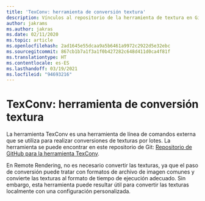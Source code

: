```yaml
---
title: 'TexConv: herramienta de conversión textura'
description: Vínculos al repositorio de la herramienta de textura en GitHub
author: jakrams
ms.author: jakras
ms.date: 02/11/2020
ms.topic: article
ms.openlocfilehash: 2ad1645e55dcaa9a5b6461a9972c2922d5e32ebc
ms.sourcegitcommit: 867cb1b7a1f3a1f0b427282c648d411d0ca4f81f
ms.translationtype: HT
ms.contentlocale: es-ES
ms.lasthandoff: 03/19/2021
ms.locfileid: "94693216"
---
```

# <a name="texconv---texture-conversion-tool"></a>TexConv: herramienta de conversión textura

La herramienta TexConv es una herramienta de línea de comandos externa que se utiliza para realizar conversiones de texturas por lotes.
La herramienta se puede encontrar en este repositorio de Git: [Repositorio de GitHub para la herramienta TexConv](https://github.com/microsoft/DirectXTex/wiki/Texconv).

En Remote Rendering, no es necesario convertir las texturas, ya que el paso de conversión puede tratar con formatos de archivo de imagen comunes y convierte las texturas al formato de tiempo de ejecución adecuado. Sin embargo, esta herramienta puede resultar útil para convertir las texturas localmente con una configuración personalizada.
